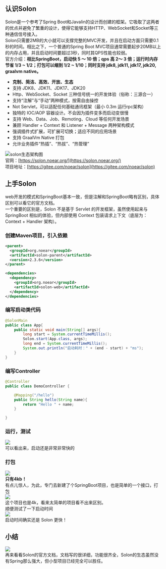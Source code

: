 <a name="TfpoM"></a>
## 认识Solon
Solon是一个参考了Spring Boot和Javalin的设计而创建的框架。它吸取了这两者的优点并避免了繁重的设计，使得它能够支持HTTP、WebSocket和Socket等三种通信信号接入。<br />Solon只需要2MB的大小就可以支撑完整的MVC开发，并且在启动方面只需要0.1秒的时间。相比之下，一个普通的Spring Boot MVC项目通常需要起步20MB以上的内存占用，并且启动时间要超过3秒，同时其QPS性能也较弱。<br />官方介绍：**相比SpringBoot，启动快 5 ～ 10 倍；qps 高 2～ 3 倍；运行时内存节省 1/3 ~ 1/2；打包可以缩到 1/2 ~ 1/10；同时支持 jdk8, jdk11, jdk17, jdk20, graalvm native。**

- **克制、简洁、高效、开放、生态**
- 支持 JDK8、JDK11、JDK17、JDK20
- Http、WebSocket、Socket 三种信号统一的开发体验（俗称：三源合一）
- 支持“注解”与“手动”两种模式，按需自由操控
- Not Servlet，可以适配任何基础通讯框架（最小 0.3m 运行rpc架构）
- 独特的 IOC/AOP 容器设计。不会因为插件变多而启动变很慢
- 支持 Web、Data、Job、Remoting、Cloud 等任何开发场景
- 兼顾 Handler + Context 和 Listener + Message 两种架构模式
- 强调插件式扩展，可扩展可切换；适应不同的应用场景
- 支持 GraalVm Native 打包
- 允许业务插件“热插”、“热拔”、“热管理”

![solon生态架构图](https://cdn.nlark.com/yuque/0/2023/png/396745/1688800090444-7f7a66cf-3600-470c-94ae-6c2490e7289b.png#averageHue=%23efefef&clientId=uf9f48f45-754a-4&from=paste&id=u130c5646&originHeight=731&originWidth=1080&originalType=url&ratio=2.5&rotation=0&showTitle=true&status=done&style=none&taskId=u9fa1fe26-b527-4604-b1c8-0db30eaf722&title=solon%E7%94%9F%E6%80%81%E6%9E%B6%E6%9E%84%E5%9B%BE "solon生态架构图")<br />官网：[https://solon.noear.org/](https://solon.noear.org/)<br />项目地址：[https://gitee.com/noear/solon](https://gitee.com/noear/solon)
<a name="QGmkZ"></a>
## 上手Solon
web开发的模式和SpringBoot基本一致，但是注解和SpringBoot略有区别，具体区别可以看它的官方文档。<br />一个重要的区别是，Solon 不是基于 Servlet 的开发框架，虽然使用起来与 SpringBoot 相似的体验，但内部使用 Context 包装请求上下文（底层为：Context + Handler 架构）。
<a name="e0xM0"></a>
### 创建Maven项目，引入依赖
```xml
<parent>
  <groupId>org.noear</groupId>
  <artifactId>solon-parent</artifactId>
  <version>2.3.6</version>   
</parent>

<dependencies>
  <dependency>
    <groupId>org.noear</groupId>
    <artifactId>solon-web</artifactId>
  </dependency>
</dependencies>
```
<a name="keznl"></a>
### 编写启动类代码
```java
@SolonMain
public class App{
    public static void main(String[] args){
        long start = System.currentTimeMillis();
        Solon.start(App.class, args);
        long end = System.currentTimeMillis();
        System.out.println("启动耗时：" + (end - start) + "ms");
    }
}
```
<a name="EX75P"></a>
### 编写Controller
```java
@Controller
public class DemoController {

    @Mapping("/hello")
    public String hello(String name){
        return "Hello " + name;
    }

}
```
<a name="lh6Jv"></a>
### 运行，测试
![](https://cdn.nlark.com/yuque/0/2023/png/396745/1688800090464-42df965d-afa8-419f-a193-779bb9189c47.png#averageHue=%23302f2e&clientId=uf9f48f45-754a-4&from=paste&id=u9d1e75e0&originHeight=192&originWidth=1080&originalType=url&ratio=2.5&rotation=0&showTitle=false&status=done&style=none&taskId=udb6a1aae-df2b-4969-a111-dd3b5d40630&title=)<br />可以看出来，启动还是非常非常快的
<a name="TB7FW"></a>
### 打包
![](https://cdn.nlark.com/yuque/0/2023/png/396745/1688800090401-efd724df-a99f-4025-af2d-6df779b1b10c.png#averageHue=%23fcf9f7&clientId=uf9f48f45-754a-4&from=paste&id=u375d1831&originHeight=261&originWidth=734&originalType=url&ratio=2.5&rotation=0&showTitle=false&status=done&style=none&taskId=ue5836e05-80aa-4b61-ae49-df0f3122c97&title=)<br />**只有4kb！**<br />有点儿惊人，为此，专门去新建了个SpringBoot项目，也是简单的一个接口，打包<br />![](https://cdn.nlark.com/yuque/0/2023/png/396745/1688800090565-5745e5c8-9eb1-42f1-937e-ffc5696769f2.png#averageHue=%23fdfbfa&clientId=uf9f48f45-754a-4&from=paste&id=u20849db6&originHeight=265&originWidth=905&originalType=url&ratio=2.5&rotation=0&showTitle=false&status=done&style=none&taskId=uccd1cee0-cad4-4c03-8db5-b6f966dfd4c&title=)<br />这个项目也是4k，看来太简单的项目看不出来区别。<br />顺便测试了一下启动时间<br />![](https://cdn.nlark.com/yuque/0/2023/png/396745/1688800090758-8f16e884-3daf-440e-b8ef-9de91545ac8f.png#averageHue=%232d2d2c&clientId=uf9f48f45-754a-4&from=paste&id=u6484faa1&originHeight=185&originWidth=903&originalType=url&ratio=2.5&rotation=0&showTitle=false&status=done&style=none&taskId=ufc97c914-0c6d-4640-98f8-9eac2cdac2a&title=)<br />启动时间确实还是 Solon 更快！
<a name="qalRp"></a>
## 小结
![](https://cdn.nlark.com/yuque/0/2023/png/396745/1688800090982-349b8e23-c4b1-4fb1-b778-4d6bee2894bf.png#averageHue=%23f4f3f2&clientId=uf9f48f45-754a-4&from=paste&id=u3515a579&originHeight=1068&originWidth=329&originalType=url&ratio=2.5&rotation=0&showTitle=false&status=done&style=none&taskId=ua66f08ef-0b14-47eb-ba9f-712615131d3&title=)<br />再来看看Solon的官方文档，文档写的很详细，功能很齐全，Solon的生态虽然没有Spring那么强大，但小型项目已经完全可以胜任。

